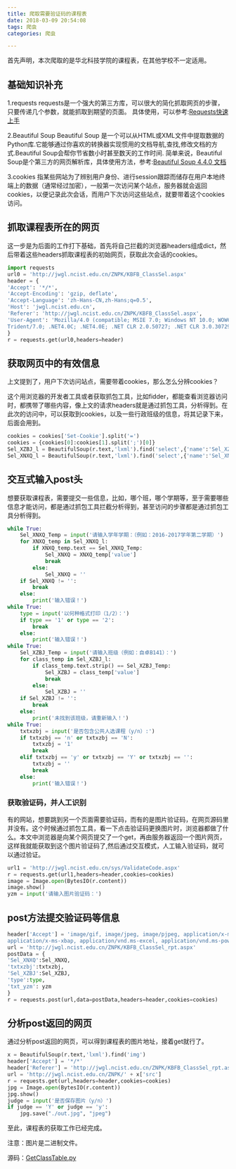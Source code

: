 ```yaml
---
title: 爬取需要验证码的课程表
date: 2018-03-09 20:54:08
tags: 爬虫
categories: 爬虫

---
```


首先声明，本次爬取的是华北科技学院的课程表，在其他学校不一定适用。

## 基础知识补充
1.requests
requests是一个强大的第三方库，可以很大的简化抓取网页的步骤，只要传递几个参数，就能抓取到期望的页面。
具体使用，可以参考:[Requests快速上手](http://cn.python-requests.org/zh_CN/latest/user/quickstart.html)

2.Beautiful Soup
Beautiful Soup 是一个可以从HTML或XML文件中提取数据的Python库.它能够通过你喜欢的转换器实现惯用的文档导航,查找,修改文档的方式.Beautiful Soup会帮你节省数小时甚至数天的工作时间.
简单来说，Beautiful Soup是个第三方的网页解析库，具体使用方法，参考:[Beautiful Soup 4.4.0 文档](http://beautifulsoup.readthedocs.io/zh_CN/latest/#id12)

3.cookies
指某些网站为了辨别用户身份、进行session跟踪而储存在用户本地终端上的数据（通常经过加密），一般第一次访问某个站点，服务器就会返回cookies，以便记录此次会话，而用户下次访问这些站点，就要带着这个cookies访问。
## 抓取课程表所在的网页
这一步是为后面的工作打下基础，首先将自己拦截的浏览器headers组成dict，然后带着这些headers抓取课程表的初始网页，获取此次会话的cookies。
```python
import requests
url0 = 'http://jwgl.ncist.edu.cn/ZNPK/KBFB_ClassSel.aspx'
header = {
'Accept': '*/*',
'Accept-Encoding': 'gzip, deflate',
'Accept-Language': 'zh-Hans-CN,zh-Hans;q=0.5',
'Host': 'jwgl.ncist.edu.cn',
'Referer': 'http://jwgl.ncist.edu.cn/ZNPK/KBFB_ClassSel.aspx',
'User-Agent': 'Mozilla/4.0 (compatible; MSIE 7.0; Windows NT 10.0; WOW64; \
Trident/7.0; .NET4.0C; .NET4.0E; .NET CLR 2.0.50727; .NET CLR 3.0.30729; .NET CLR 3.5.30729; InfoPath.3)'
}
r = requests.get(url0,headers=header)
```
## 获取网页中的有效信息
上文提到了，用户下次访问站点，需要带着cookies，那么怎么分辨cookies？

这个用浏览器的开发者工具或者获取抓包工具，比如fidder，都能查看浏览器访问时，都携带了哪些内容，像上文的请求headers就是通过抓包工具，分析得到。在此次的访问中，可以获取到cookies，以及一些行政班级的信息，将其记录下来，后面会用到。
```python
cookies = cookies['Set-Cookie'].split('=')
cookies = {cookies[0]:cookies[1].split(';')[0]}
Sel_XZBJ_l = BeautifulSoup(r.text,'lxml').find('select',{'name':'Sel_XZBJ'}).find_all('option')
Sel_XNXQ_l = BeautifulSoup(r.text,'lxml').find('select',{'name':'Sel_XNXQ'}).find_all('option')
```
## 交互式输入post头
想要获取课程表，需要提交一些信息，比如，哪个班，哪个学期等，至于需要哪些信息才能访问，都是通过抓包工具拦截分析得到，甚至访问的步骤都是通过抓包工具分析得到。
```python
while True:
    Sel_XNXQ_Temp = input('请输入学年学期：（例如：2016-2017学年第二学期）')
    for XNXQ_temp in Sel_XNXQ_l:
        if XNXQ_temp.text == Sel_XNXQ_Temp:
            Sel_XNXQ = XNXQ_temp['value']
            break
        else:
            Sel_XNXQ = ''
    if Sel_XNXQ != '':
        break
    else:
        print('输入错误！')
while True:
    type = input('以何种格式打印（1/2）：')
    if type == '1' or type == '2':
        break
    else:
        print('输入错误！')
while True:
    Sel_XZBJ_Temp = input('请输入班级（例如：自卓B141）：')
    for class_temp in Sel_XZBJ_l:
        if class_temp.text.strip() == Sel_XZBJ_Temp:
            Sel_XZBJ = class_temp['value']
            break
        else:
            Sel_XZBJ = ''
    if Sel_XZBJ != '':
        break
    else:
        print('未找到该班级，请重新输入！')
while True:
    txtxzbj = input('是否包含公共人选课程（y/n）:')
    if txtxzbj == 'n' or txtxzbj == 'N':
        txtxzbj = '1'
        break
    elif txtxzbj == 'y' or txtxzbj == 'Y' or txtxzbj == '':
        txtxzbj = ''
        break
    else:
        print('输入错误！')
```
### 获取验证码，并人工识别
有的网站，想要跳到另一个页面需要验证码，而有的是图片验证码，在网页源码里并没有。这个时候通过抓包工具，看一下点击验证码更换图片时，浏览器都做了什么。本文中浏览器是向某个网页提交了一个get，再由服务器返回一个图片网页，这样我就能获取到这个图片验证码了,然后通过交互模式，人工输入验证码，就可以通过验证。
```python
url1 = 'http://jwgl.ncist.edu.cn/sys/ValidateCode.aspx'
r = requests.get(url1,headers=header,cookies=cookies)
image = Image.open(BytesIO(r.content))
image.show()
yzm = input('请输入图片验证码：')
```

## post方法提交验证码等信息
```python
header['Accept'] = 'image/gif, image/jpeg, image/pjpeg, application/x-ms-application, application/xaml+xml, \
application/x-ms-xbap, application/vnd.ms-excel, application/vnd.ms-powerpoint, application/msword, */*'
url = 'http://jwgl.ncist.edu.cn/ZNPK/KBFB_ClassSel_rpt.aspx'
postData = {
'Sel_XNXQ':Sel_XNXQ,
'txtxzbj':txtxzbj,
'Sel_XZBJ':Sel_XZBJ,
'type':type,
'txt_yzm': yzm
}
r = requests.post(url,data=postData,headers=header,cookies=cookies)
```

## 分析post返回的网页
通过分析post返回的网页，可以得到课程表的图片地址，接着get就行了。
```python
x = BeautifulSoup(r.text,'lxml').find('img')
header['Accept'] = '*/*'
header['Referer'] = 'http://jwgl.ncist.edu.cn/ZNPK/KBFB_ClassSel_rpt.aspx'
url = 'http://jwgl.ncist.edu.cn/ZNPK/' + x['src']
r = requests.get(url,headers=header,cookies=cookies)
jpg = Image.open(BytesIO(r.content))
jpg.show()
judge = input('是否保存图片（y/n）')
if judge == 'Y' or judge == 'y':
    jpg.save("./out.jpg", "jpeg")
```
至此，课程表的获取工作已经完成。

注意：图片是二进制文件。

源码：[GetClassTable.py](https://github.com/Zmingfeng/Python3/blob/master/GetClassTable.py)

